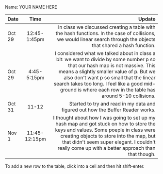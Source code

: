 Name: YOUR NAME HERE

| Date   |     Time      |                                                                                                                                                                                                                                                                                                                                Update |
|:-------|:-------------:|--------------------------------------------------------------------------------------------------------------------------------------------------------------------------------------------------------------------------------------------------------------------------------------------------------------------------------------:|
| Oct 29 | 12:45-1:45pm  |                                                                                                                                                                    In class we discussed creating a table with the hash functions. In the case of collisions, we would linear search through the objects that shared a hash function. |
| Oct 29 |  4:45-5:15pm  | I considered what we talked about in class a bit: we want to divide by some number p so that our hash map is not massive. This means a slightly smaller value of p. But we also don't want p so small that the linear search takes too long. I feel like a good mid-ground is where each row in the table has around 5-10 collisions. |
| Oct 31 |     11-12     |                                                                                                                                                                                                                                                       Started to try and read in my data and figured out how the Buffer Reader works. |
| Nov 1  | 11:45-12:15pm |                                                     I thought about how I was going to set up my hash map and got stuck on how to store the keys and values. Some poeple in class were creating objects to store into the map, but that didn't seem super elegant. I couldn't really come up with a better approach than that though. |


To add a new row to the table, click into a cell and then hit shift-enter.